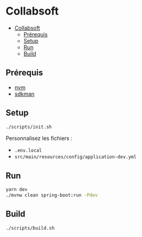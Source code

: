 # Collabsoft

- [Collabsoft](#collabsoft)
  - [Prérequis](#prérequis)
  - [Setup](#setup)
  - [Run](#run)
  - [Build](#build)

## Prérequis

- [nvm](https://github.com/nvm-sh/nvm)
- [sdkman](https://sdkman.io)

## Setup

```sh
./scripts/init.sh
```

Personnalisez les fichiers :

- `.env.local`
- `src/main/resources/config/application-dev.yml`

## Run

```sh
yarn dev
./mvnw clean spring-boot:run -Pdev
```

## Build

```sh
./scripts/build.sh
```
